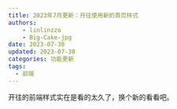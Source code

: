 ```yaml
---
title: 2023年7月更新：开往使用新的首页样式
authors: 
    - linlinzzo
    - Big-Cake-jpg
date: 2023-07-30
updated: 2023-07-30
categories: 功能更新
tags:
  - 前端
---
```


开往的前端样式实在是看的太久了，换个新的看看吧。
